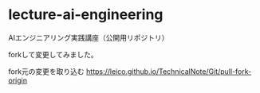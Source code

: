 # lecture-ai-engineering
AIエンジニアリング実践講座（公開用リポジトリ）

forkして変更してみました。


fork元の変更を取り込む
https://leico.github.io/TechnicalNote/Git/pull-fork-origin

